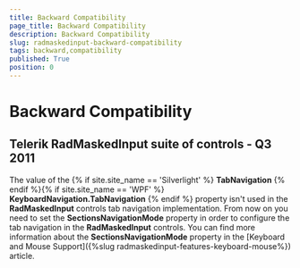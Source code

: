 ```yaml
---
title: Backward Compatibility
page_title: Backward Compatibility
description: Backward Compatibility
slug: radmaskedinput-backward-compatibility
tags: backward,compatibility
published: True
position: 0
---
```


# Backward Compatibility

## Telerik RadMaskedInput suite of controls - Q3 2011

The value of the {% if site.site_name == 'Silverlight' %} __TabNavigation__ {% endif %}{% if site.site_name == 'WPF' %} __KeyboardNavigation.TabNavigation__ {% endif %} property isn't used in the __RadMaskedInput__ controls tab navigation implementation. From now on you need to set the __SectionsNavigationMode__ property in order to configure the tab navigation in the __RadMaskedInput__ controls. You can find more information about the __SectionsNavigationMode__ property in the [Keyboard and Mouse Support]({%slug radmaskedinput-features-keyboard-mouse%}) article.